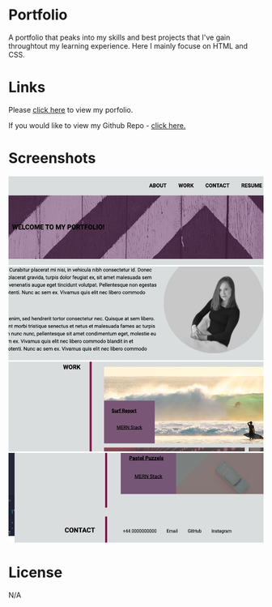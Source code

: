# Portfolio

A portfolio that peaks into my skills and best projects that I've gain throughtout my learning experience. 
Here I mainly focuse on HTML and CSS. 

# Links

Please [click here](https://ivonamaria.github.io/my-portfolio/) to view my porfolio.

If you would like to view my Github Repo - [click here.](https://github.com/ivonamaria/my-portfolio)

# Screenshots

![Alt text](/images/Screenshot%202023-02-21%20at%2008.23.19.png "Nav Bar and Hero Section")
![Alt text](/images/Screenshot%202023-02-21%20at%2008.23.30.png "About Me Section") 
![Alt text](/images/Screenshot%202023-02-21%20at%2008.23.39.png "Work/Projects Section")
![Alt text](/images/Screenshot%202023-02-21%20at%2008.23.45.png "Contact Me Section" )

# License

N/A

